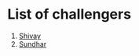 # List of challengers
1. [Shivay](https://github.com/shivaylamba)
2. [Sundhar](https://github.com/somasundharreddyl)
